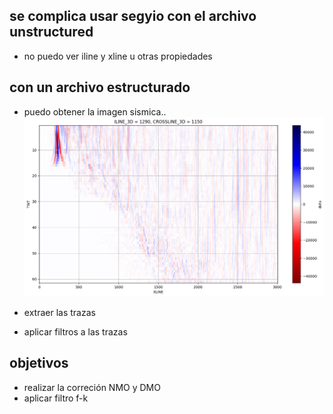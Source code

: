 ## se complica usar segyio con el archivo unstructured
* no puedo ver iline y xline u otras propiedades

## con un archivo estructurado
* puedo obtener la imagen sismica..
![data](./imagen.png) 

* extraer las trazas
* aplicar filtros a las trazas

## objetivos
* realizar la correción NMO y DMO
* aplicar filtro f-k

